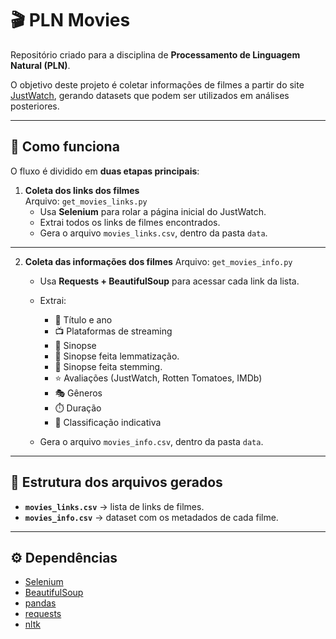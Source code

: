 # 🎬 PLN Movies
Repositório criado para a disciplina de **Processamento de Linguagem Natural (PLN)**.

O objetivo deste projeto é coletar informações de filmes a partir do site [JustWatch](https://www.justwatch.com/br/filmes), gerando datasets que podem ser utilizados em análises posteriores.

---

## 🚀 Como funciona

O fluxo é dividido em **duas etapas principais**:

1. **Coleta dos links dos filmes**  
   Arquivo: `get_movies_links.py`  
   - Usa **Selenium** para rolar a página inicial do JustWatch.  
   - Extrai todos os links de filmes encontrados.  
   - Gera o arquivo `movies_links.csv`, dentro da pasta `data`.  

---

2. **Coleta das informações dos filmes**
   Arquivo: `get_movies_info.py`

   * Usa **Requests + BeautifulSoup** para acessar cada link da lista.
   * Extrai:

     * 🎥 Título e ano
     * 📺 Plataformas de streaming
     * 📝 Sinopse
     * 📝 Sinopse feita lemmatização.
     * 📝 Sinopse feita stemming.
     * ⭐ Avaliações (JustWatch, Rotten Tomatoes, IMDb)
     * 🎭 Gêneros
     * ⏱️ Duração
     * 🔞 Classificação indicativa
   * Gera o arquivo `movies_info.csv`, dentro da pasta `data`.

---

## 📂 Estrutura dos arquivos gerados

* **`movies_links.csv`** → lista de links de filmes.
* **`movies_info.csv`** → dataset com os metadados de cada filme.

---

## ⚙️ Dependências

* [Selenium](https://selenium.dev/)
* [BeautifulSoup](https://www.crummy.com/software/BeautifulSoup/bs4/doc/)
* [pandas](https://pandas.pydata.org/)
* [requests](https://docs.python-requests.org/)
* [nltk](https://github.com/nltk/nltk)
